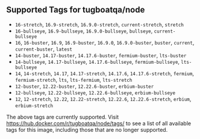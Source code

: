 ## Supported Tags for tugboatqa/node

* `16-stretch`, `16.9-stretch`, `16.9.0-stretch`, `current-stretch`, `stretch`
* `16-bullseye`, `16.9-bullseye`, `16.9.0-bullseye`, `bullseye`, `current-bullseye`
* `16`, `16-buster`, `16.9`, `16.9-buster`, `16.9.0`, `16.9.0-buster`, `buster`, `current`, `current-buster`, `latest`
* `14-buster`, `14.17-buster`, `14.17.6-buster`, `fermium-buster`, `lts-buster`
* `14-bullseye`, `14.17-bullseye`, `14.17.6-bullseye`, `fermium-bullseye`, `lts-bullseye`
* `14`, `14-stretch`, `14.17`, `14.17-stretch`, `14.17.6`, `14.17.6-stretch`, `fermium`, `fermium-stretch`, `lts`, `lts-fermium`, `lts-stretch`
* `12-buster`, `12.22-buster`, `12.22.6-buster`, `erbium-buster`
* `12-bullseye`, `12.22-bullseye`, `12.22.6-bullseye`, `erbium-bullseye`
* `12`, `12-stretch`, `12.22`, `12.22-stretch`, `12.22.6`, `12.22.6-stretch`, `erbium`, `erbium-stretch`

The above tags are currently supported. Visit https://hub.docker.com/r/tugboatqa/node/tags/ to see a list of all available tags for this image, including those that are no longer supported.
